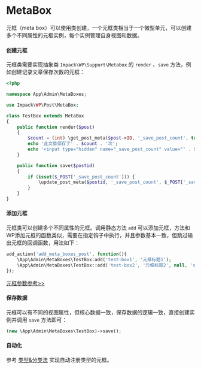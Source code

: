# MetaBox

元框（meta box）可以使用类创建，一个元框类相当于一个微型单元，可以创建多个不同属性的元框实例，每个实例管理自身视图和数据。

#### 创建元框

元框类需要实现抽象类 `Impack\WP\Support\Metabox` 的 `render` 、`save` 方法，例如创建记录文章保存次数的元框：

```php
<?php

namespace App\Admin\MetaBoxes;

use Impack\WP\Post\MetaBox;

class TestBox extends MetaBox
{
    public function render($post)
    {
        $count = (int) \get_post_meta($post->ID, '_save_post_count', true);
        echo '此文章保存了' . $count . '次';
        echo '<input type="hidden" name="_save_post_count" value="' . $count . '">';
    }

    public function save($postid)
    {
        if (isset($_POST['_save_post_count'])) {
            \update_post_meta($postid, '_save_post_count', $_POST['_save_post_count'] + 1);
        }
    }
}
```

#### 添加元框

元框类可以创建多个不同属性的元框。调用静态方法 `add` 可以添加元框，方法和WP添加元框的函数类似，需要在指定钩子中执行，并且参数基本一致，但跳过输出元框的回调函数，用法如下：

```php
add_action('add_meta_boxes_post', function(){
    \App\Admin\MetaBoxes\TestBox:add('test-box1', '元框标题1');
    \App\Admin\MetaBoxes\TestBox::add('test-box2', '元框标题2', null, 'side');
});
```

[元框参数参考>>](../can-kao/meta-can-shu.md#metabox)

#### 保存数据

元框可以有不同的视图属性，但核心数据一致，保存数据的逻辑一致，直接创建实例并调用 `save` 方法即可：

```php
(new \App\Admin\MetaBoxes\TestBox)->save();
```

#### 自动化

参考 [类型&分类法](lei-xing-fen-lei-fa-1.md) 实现自动注册类型的元框。
